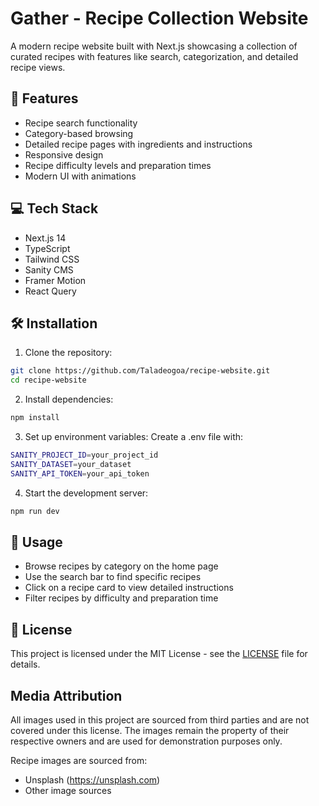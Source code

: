# Gather - Recipe Collection Website

A modern recipe website built with Next.js showcasing a collection of curated recipes with features like search, categorization, and detailed recipe views.

## 🚀 Features

- Recipe search functionality
- Category-based browsing
- Detailed recipe pages with ingredients and instructions
- Responsive design
- Recipe difficulty levels and preparation times
- Modern UI with animations

## 💻 Tech Stack

- Next.js 14
- TypeScript
- Tailwind CSS
- Sanity CMS
- Framer Motion
- React Query

## 🛠️ Installation

1. Clone the repository:

```bash
git clone https://github.com/Taladeogoa/recipe-website.git
cd recipe-website
```

2. Install dependencies:

```bash
npm install
```

3. Set up environment variables: Create a .env file with:

```bash
SANITY_PROJECT_ID=your_project_id
SANITY_DATASET=your_dataset
SANITY_API_TOKEN=your_api_token
```

4. Start the development server:

```bash
npm run dev
```

## 📱 Usage

- Browse recipes by category on the home page
- Use the search bar to find specific recipes
- Click on a recipe card to view detailed instructions
- Filter recipes by difficulty and preparation time

## 📝 License

This project is licensed under the MIT License - see the [LICENSE](LICENSE) file for details.

## Media Attribution

All images used in this project are sourced from third parties and are not covered under this license. The images remain the property of their respective owners and are used for demonstration purposes only.

Recipe images are sourced from:

- Unsplash (https://unsplash.com)
- Other image sources

